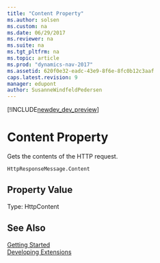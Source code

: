 ```yaml
---
title: "Content Property"
ms.author: solsen
ms.custom: na
ms.date: 06/29/2017
ms.reviewer: na
ms.suite: na
ms.tgt_pltfrm: na
ms.topic: article
ms.prod: "dynamics-nav-2017"
ms.assetid: 620f0e32-eadc-43e9-8f6e-8fc0b12c3aaf
caps.latest.revision: 9
manager: edupont
author: SusanneWindfeldPedersen
---
```


[!INCLUDE[newdev_dev_preview](../includes/newdev_dev_preview.md)]

# Content Property
Gets the contents of the HTTP request.

```
HttpResponseMessage.Content
```

## Property Value
Type: HttpContent

## See Also
[Getting Started](../devenv-get-started.md)  
[Developing Extensions](../devenv-dev-overview.md)